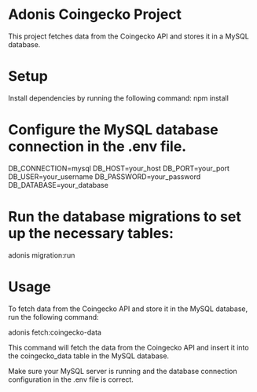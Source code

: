 # Adonis Coingecko Project
This project fetches data from the Coingecko API and stores it in a MySQL database.

# Setup
Install dependencies by running the following command:
npm install

# Configure the MySQL database connection in the .env file.

DB_CONNECTION=mysql
DB_HOST=your_host
DB_PORT=your_port
DB_USER=your_username
DB_PASSWORD=your_password
DB_DATABASE=your_database

# Run the database migrations to set up the necessary tables:
adonis migration:run

# Usage
To fetch data from the Coingecko API and store it in the MySQL database, run the following command:

adonis fetch:coingecko-data


This command will fetch the data from the Coingecko API and insert it into the coingecko_data table in the MySQL database.

Make sure your MySQL server is running and the database connection configuration in the .env file is correct.

